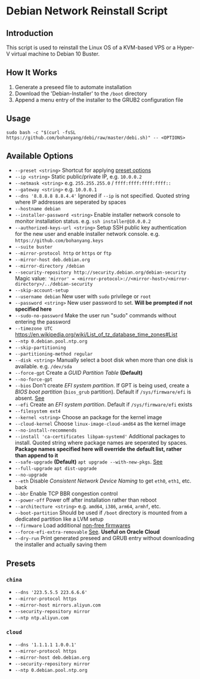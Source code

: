 # Debian Network Reinstall Script

## Introduction

This script is used to reinstall the Linux OS of a KVM-based VPS or a Hyper-V virtual machine to Debian 10 Buster.

## How It Works

1. Generate a preseed file to automate installation
2. Download the 'Debian-Installer' to the `/boot` directory
3. Append a menu entry of the installer to the GRUB2 configuration file

## Usage

    sudo bash -c "$(curl -fsSL https://github.com/bohanyang/debi/raw/master/debi.sh)" -- <OPTIONS>

## Available Options

 - `--preset <string>` Shortcut for applying [preset options](#presets)
 - `--ip <string>` Static public/private IP, e.g. `10.0.0.2`
 - `--netmask <string>` e.g. `255.255.255.0` /  `ffff:ffff:ffff:ffff::`
 - `--gateway <string>` e.g. `10.0.0.1`
 - `--dns '8.8.8.8 8.8.4.4'` Ignored if `--ip` is not specified. Quoted string where IP addresses are seperated by spaces
 - `--hostname debian`
 - `--installer-password <string>` Enable installer network console to monitor installation status. e.g. `ssh installer@10.0.0.2`
 - `--authorized-keys-url <string>` Setup SSH public key authentication for the new user and enable installer network console. e.g. `https://github.com/bohanyang.keys`
 - `--suite buster`
 - `--mirror-protocol http` or `https` or `ftp`
 - `--mirror-host deb.debian.org`
 - `--mirror-directory /debian`
 - `--security-repository http://security.debian.org/debian-security` Magic value: `'mirror' = <mirror-protocol>://<mirror-host>/<mirror-directory>/../debian-security`
 - `--skip-account-setup`
 - `--username debian` New user with `sudo` privilege or `root`
 - `--password <string>` New user password to set. **Will be prompted if not specified here**
 - `--sudo-no-password` Make the user run "sudo" commands without entering the password
 - `--timezone UTC` https://en.wikipedia.org/wiki/List_of_tz_database_time_zones#List
 - `--ntp 0.debian.pool.ntp.org`
 - `--skip-partitioning`
 - `--partitioning-method regular`
 - `--disk <string>` Manually select a boot disk when more than one disk is available. e.g. `/dev/sda`
 - `--force-gpt` Create a *GUID Partition Table* **(Default)**
 - `--no-force-gpt`
 - `--bios` Don't create *EFI system partition*. If GPT is being used, create a *BIOS boot partition* (`bios_grub` partition). Default if `/sys/firmware/efi` is absent. [See](https://askubuntu.com/a/501360)
 - `--efi` Create an *EFI system partition*. Default if `/sys/firmware/efi` exists
 - `--filesystem ext4`
 - `--kernel <string>` Choose an package for the kernel image
 - `--cloud-kernel` Choose `linux-image-cloud-amd64` as the kernel image
 - `--no-install-recommends`
 - `--install 'ca-certificates libpam-systemd'` Additional packages to install. Quoted string where package names are seperated by spaces. **Package names specified here will override the default list, rather than append to it**
 - `--safe-upgrade` **(Default)** `apt upgrade --with-new-pkgs`. [See](https://salsa.debian.org/installer-team/pkgsel/-/blob/master/debian/postinst)
 - `--full-upgrade` `apt dist-upgrade`
 - `--no-upgrade` 
 - `--eth` Disable *Consistent Network Device Naming* to get `eth0`, `eth1`, etc. back
 - `--bbr` Enable TCP BBR congestion control
 - `--power-off` Power off after installation rather than reboot
 - `--architecture <string>` e.g. `amd64`, `i386`, `arm64`, `armhf`, etc.
 - `--boot-partition` Should be used if `/boot` directory is mounted from a dedicated partition like a LVM setup
 - `--firmware` Load additional [non-free firmwares](https://wiki.debian.org/Firmware#Firmware_during_the_installation)
 - `--force-efi-extra-removable` [See](https://wiki.debian.org/UEFI#Force_grub-efi_installation_to_the_removable_media_path). **Useful on Oracle Cloud**
 - `--dry-run` Print generated preseed and GRUB entry without downloading the installer and actually saving them

## Presets

### `china`

 - `--dns '223.5.5.5 223.6.6.6'`
 - `--mirror-protocol https`
 - `--mirror-host mirrors.aliyun.com`
 - `--security-repository mirror`
 - `--ntp ntp.aliyun.com`

### `cloud`

 - `--dns '1.1.1.1 1.0.0.1'`
 - `--mirror-protocol https`
 - `--mirror-host deb.debian.org`
 - `--security-repository mirror`
 - `--ntp 0.debian.pool.ntp.org`
